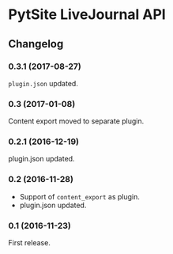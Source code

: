 # PytSite LiveJournal API

## Changelog


### 0.3.1 (2017-08-27)
`plugin.json` updated.


### 0.3 (2017-01-08)
Content export moved to separate plugin.


### 0.2.1 (2016-12-19)
plugin.json updated.


### 0.2 (2016-11-28)
- Support of `content_export` as plugin.
- plugin.json updated.


### 0.1 (2016-11-23)
First release.
